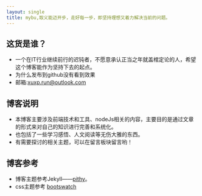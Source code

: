 ```yaml
---
layout: single
title: mybu,取义能迈开步，走好每一步，即坚持理想又着力解决当前的问题。 
---
```


## 这货是谁？
- 一个在IT行业继续前行的迟钝者，不愿意承认正当之年就盖棺定论的人，希望这个博客能作为坚持下去的起点。
- 为什么发布到github没有看到效果
- 邮箱:xuxp.run@outlook.com  

## 博客说明

- 本博客主要涉及前端技术和工具、nodeJs相关的内容，主要目的是通过文章的形式来对自己的知识进行完善和系统化。
- 也包括了一些学习感悟、人文阅读等无伤大雅的东西。
- 有需要探讨的相关主题，可以在留言板块留言哟！


## 博客参考
- 博客主题参考Jekyll——[pithy](https://github.com/guovz/pithy)。
- css主题参考 [bootswatch](http://bootswatch.com)

